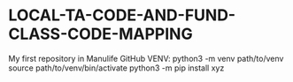 # LOCAL-TA-CODE-AND-FUND-CLASS-CODE-MAPPING
My first repository in Manulife GitHub
    VENV:
    python3 -m venv path/to/venv
    source path/to/venv/bin/activate
    python3 -m pip install xyz
